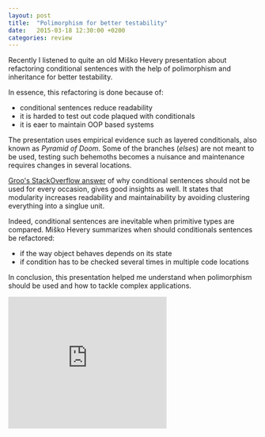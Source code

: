 ```yaml
---
layout: post
title:  "Polimorphism for better testability"
date:   2015-03-18 12:30:00 +0200
categories: review
---
```

Recently I listened to quite an old Miško Hevery presentation about refactoring conditional sentences with the help of polimorphism and inheritance for better testability.

In essence, this refactoring is done because of:
- conditional sentences reduce readability
- it is harded to test out code plaqued with conditionals
- it is eaer to maintain OOP based systems

The presentation uses empirical evidence such as layered conditionals, also known as *Pyramid of Doom*. Some of the branches (*else*s) are not meant to be used, testing such behemoths becomes a nuisance and maintenance requires changes in several locations.

[Groo's StackOverflow answer](https://stackoverflow.com/questions/1554180/why-is-the-if-statement-considered-evil/1554691#1554691) of why conditional sentences should not be used for every occasion, gives good insights as well.
It states that modularity increases readability and maintainability by avoiding clustering everything into a singlue unit.

Indeed, conditional sentences are inevitable when primitive types are compared.
Miško Hevery summarizes when should conditionals sentences be refactored:
 - if the way object behaves depends on its state
 - if condition has to be checked several times in multiple code locations

In conclusion, this presentation helped me understand when polimorphism should be used and how to tackle complex applications.

<iframe allowfullscreen="" class="YOUTUBE-iframe-video" data-thumbnail-src="https://ytimg.googleusercontent.com/vi/4F72VULWFvc/0.jpg" frameborder="0" height="266" src="http://www.youtube.com/embed/4F72VULWFvc?feature=player_embedded" width="320"></iframe><br />